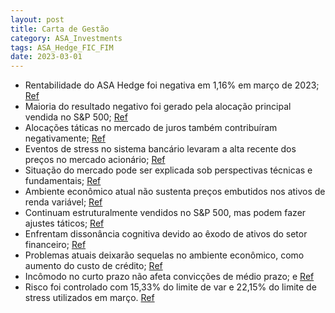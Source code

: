 ```yaml
---
layout: post
title: Carta de Gestão
category: ASA_Investments
tags: ASA_Hedge_FIC_FIM
date: 2023-03-01
---
```


- Rentabilidade do ASA Hedge foi negativa em 1,16% em março de 2023;
<a href="#" onclick="search_on_pdf('ao m enos 95%deseu patrim ônioemcotas do FU N D OM A STER.--IN ÍC IO48 M ESESRentabilidade')">Ref</a>
- Maioria do resultado negativo foi gerado pela alocação principal vendida no S&P 500;
<a href="#" onclick="search_on_pdf('alocações de cunho tático que fizemos no mercado de juros (-0,45%, quando somamos os livros de vola')">Ref</a>
- Alocações táticas no mercado de juros também contribuíram negativamente;
<a href="#" onclick="search_on_pdf('alocações de cunho tático que fizemos no mercado de juros (-0,45%, quando somamos os livros de vola')">Ref</a>
- Eventos de stress no sistema bancário levaram a alta recente dos preços no mercado acionário;
<a href="#" onclick="search_on_pdf('nossa opinião) com a crise bancária de 2008. Questões de liquidez e solvência de alguns  bancos reg')">Ref</a>
- Situação do mercado pode ser explicada sob perspectivas técnicas e fundamentais;
<a href="#" onclick="search_on_pdf('serve bem analisar a questão sob duas perspectivas, a técnica e a fundamental. Do ponto de vista té')">Ref</a>
- Ambiente econômico atual não sustenta preços embutidos nos ativos de renda variável;
<a href="#" onclick="search_on_pdf('gravidade da situação. Enquanto os ativos de renda fixa passaram a precificar uma trajetória bastan')">Ref</a>
- Continuam estruturalmente vendidos no S&P 500, mas podem fazer ajustes táticos;
<a href="#" onclick="search_on_pdf('apontando para uma assimetria baixista bastante atrativa nos retornos de médio prazo para as bolsas')">Ref</a>
- Enfrentam dissonância cognitiva devido ao êxodo de ativos do setor financeiro;
<a href="#" onclick="search_on_pdf('serve bem analisar a questão sob duas perspectivas, a técnica e a fundamental. Do ponto de vista té')">Ref</a>
- Problemas atuais deixarão sequelas no ambiente econômico, como aumento do custo de crédito;
<a href="#" onclick="search_on_pdf('alta.  Não é possível afirmar com precisão se essa ajuda será suficiente ou se precisaremos conti')">Ref</a>
- Incômodo no curto prazo não afeta convicções de médio prazo; e
<a href="#" onclick="search_on_pdf('ambiente econômico. De modo bastante simplista, o principal problema para o médio prazo decorrente ')">Ref</a>
- Risco foi controlado com 15,33% do limite de var e 22,15% do limite de stress utilizados em março.
<a href="#" onclick="search_on_pdf('mês utilizando 15,33% do nosso limite de v@r (contra 21,6% no mês anterior) e 22,15% do nosso limit')">Ref</a>

